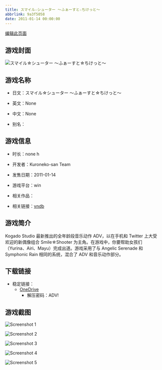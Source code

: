 ```yaml
---
title: スマイル☆シューター ～ふぁーすと☆ちけっと～
abbrlink: 9a3f5058
date: 2011-01-14 00:00:00
---
```

[编辑此页面](https://github.com/ACG-3/ADV3-source/blob/main/source/_posts/games/%E3%82%B9%E3%83%9E%E3%82%A4%E3%83%AB%E2%98%86%E3%82%B7%E3%83%A5%E3%83%BC%E3%82%BF%E3%83%BC%20%EF%BD%9E%E3%81%B5%E3%81%81%E3%83%BC%E3%81%99%E3%81%A8%E2%98%86%E3%81%A1%E3%81%91%E3%81%A3%E3%81%A8%EF%BD%9E.md)

## 游戏封面

![スマイル☆シューター ～ふぁーすと☆ちけっと～](https://pan.timero.xyz/onedrive/img_lib_001/%E3%82%B9%E3%83%9E%E3%82%A4%E3%83%AB%E2%98%86%E3%82%B7%E3%83%A5%E3%83%BC%E3%82%BF%E3%83%BC%20%EF%BD%9E%E3%81%B5%E3%81%81%E3%83%BC%E3%81%99%E3%81%A8%E2%98%86%E3%81%A1%E3%81%91%E3%81%A3%E3%81%A8%EF%BD%9E_cover.avif)


## 游戏名称

- 日文：スマイル☆シューター ～ふぁーすと☆ちけっと～
- 英文：None
- 中文：None

- 别名：


## 游戏信息

- 时长：none h
- 开发者：Kuroneko-san Team
- 发售日期：2011-01-14
- 游戏平台：win
- 相关作品：

- 相关链接：[vndb](https://vndb.org/v5784)


## 游戏简介

Kogado Studio 最新推出的全年龄段音乐动作 ADV，以在手机和 Twitter 上大受欢迎的新偶像组合 Smile☆Shooter 为主角。在游戏中，你要帮助女孩们（Yurina、Airi、Mayu）完成出道。游戏采用了与 Angelic Serenade 和 Symphonic Rain 相同的系统，混合了 ADV 和音乐动作部分。




## 下载链接

- 稳定链接：
    - [OneDrive](https://pan.timero.xyz/onedrive/adv_lib_001/%E3%82%B9%E3%83%9E%E3%82%A4%E3%83%AB%E2%98%86%E3%82%B7%E3%83%A5%E3%83%BC%E3%82%BF%E3%83%BC%20%EF%BD%9E%E3%81%B5%E3%81%81%E3%83%BC%E3%81%99%E3%81%A8%E2%98%86%E3%81%A1%E3%81%91%E3%81%A3%E3%81%A8%EF%BD%9E)
        - 解压密码：ADV!



## 游戏截图


![Screenshot 1](https://pan.timero.xyz/onedrive/img_lib_001/%E3%82%B9%E3%83%9E%E3%82%A4%E3%83%AB%E2%98%86%E3%82%B7%E3%83%A5%E3%83%BC%E3%82%BF%E3%83%BC%20%EF%BD%9E%E3%81%B5%E3%81%81%E3%83%BC%E3%81%99%E3%81%A8%E2%98%86%E3%81%A1%E3%81%91%E3%81%A3%E3%81%A8%EF%BD%9E_Screenshot_1.avif)

![Screenshot 2](https://pan.timero.xyz/onedrive/img_lib_001/%E3%82%B9%E3%83%9E%E3%82%A4%E3%83%AB%E2%98%86%E3%82%B7%E3%83%A5%E3%83%BC%E3%82%BF%E3%83%BC%20%EF%BD%9E%E3%81%B5%E3%81%81%E3%83%BC%E3%81%99%E3%81%A8%E2%98%86%E3%81%A1%E3%81%91%E3%81%A3%E3%81%A8%EF%BD%9E_Screenshot_2.avif)

![Screenshot 3](https://pan.timero.xyz/onedrive/img_lib_001/%E3%82%B9%E3%83%9E%E3%82%A4%E3%83%AB%E2%98%86%E3%82%B7%E3%83%A5%E3%83%BC%E3%82%BF%E3%83%BC%20%EF%BD%9E%E3%81%B5%E3%81%81%E3%83%BC%E3%81%99%E3%81%A8%E2%98%86%E3%81%A1%E3%81%91%E3%81%A3%E3%81%A8%EF%BD%9E_Screenshot_3.avif)

![Screenshot 4](https://pan.timero.xyz/onedrive/img_lib_001/%E3%82%B9%E3%83%9E%E3%82%A4%E3%83%AB%E2%98%86%E3%82%B7%E3%83%A5%E3%83%BC%E3%82%BF%E3%83%BC%20%EF%BD%9E%E3%81%B5%E3%81%81%E3%83%BC%E3%81%99%E3%81%A8%E2%98%86%E3%81%A1%E3%81%91%E3%81%A3%E3%81%A8%EF%BD%9E_Screenshot_4.avif)

![Screenshot 5](https://pan.timero.xyz/onedrive/img_lib_001/%E3%82%B9%E3%83%9E%E3%82%A4%E3%83%AB%E2%98%86%E3%82%B7%E3%83%A5%E3%83%BC%E3%82%BF%E3%83%BC%20%EF%BD%9E%E3%81%B5%E3%81%81%E3%83%BC%E3%81%99%E3%81%A8%E2%98%86%E3%81%A1%E3%81%91%E3%81%A3%E3%81%A8%EF%BD%9E_Screenshot_5.avif)

